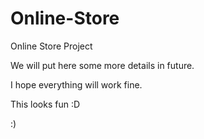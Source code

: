 # Online-Store

Online Store Project

We will put here some more details in future.

I hope everything will work fine.

This looks fun :D

:)
